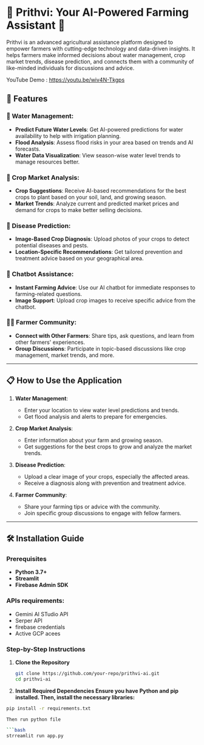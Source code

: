 [](https://github.com/Yashwanth-79/Prithvi/blob/main/logo.png)

# 🌾 Prithvi: Your AI-Powered Farming Assistant 🌾

Prithvi is an advanced agricultural assistance platform designed to empower farmers with cutting-edge technology and data-driven insights. It helps farmers make informed decisions about water management, crop market trends, disease prediction, and connects them with a community of like-minded individuals for discussions and advice.

YouTube Demo : https://youtu.be/wiv4N-Tkgps

## 🚀 Features

### 🌊 Water Management:
- **Predict Future Water Levels**: Get AI-powered predictions for water availability to help with irrigation planning.
- **Flood Analysis**: Assess flood risks in your area based on trends and AI forecasts.
- **Water Data Visualization**: View season-wise water level trends to manage resources better.

### 🌾 Crop Market Analysis:
- **Crop Suggestions**: Receive AI-based recommendations for the best crops to plant based on your soil, land, and growing season.
- **Market Trends**: Analyze current and predicted market prices and demand for crops to make better selling decisions.

### 🦠 Disease Prediction:
- **Image-Based Crop Diagnosis**: Upload photos of your crops to detect potential diseases and pests.
- **Location-Specific Recommendations**: Get tailored prevention and treatment advice based on your geographical area.

### 💬 Chatbot Assistance:
- **Instant Farming Advice**: Use our AI chatbot for immediate responses to farming-related questions.
- **Image Support**: Upload crop images to receive specific advice from the chatbot.

### 👩‍🌾 Farmer Community:
- **Connect with Other Farmers**: Share tips, ask questions, and learn from other farmers' experiences.
- **Group Discussions**: Participate in topic-based discussions like crop management, market trends, and more.

---

## 📋 How to Use the Application

1. **Water Management**:
   - Enter your location to view water level predictions and trends.
   - Get flood analysis and alerts to prepare for emergencies.

2. **Crop Market Analysis**:
   - Enter information about your farm and growing season.
   - Get suggestions for the best crops to grow and analyze the market trends.

3. **Disease Prediction**:
   - Upload a clear image of your crops, especially the affected areas.
   - Receive a diagnosis along with prevention and treatment advice.

4. **Farmer Community**:
   - Share your farming tips or advice with the community.
   - Join specific group discussions to engage with fellow farmers.



---


## 🛠️ Installation Guide

### Prerequisites
- **Python 3.7+**
- **Streamlit**
- **Firebase Admin SDK**
  
### APIs requirements:
- Gemini AI STudio API
- Serper API
- firebase credentials
- Active GCP acees

### Step-by-Step Instructions

1. **Clone the Repository**
   ```bash
   git clone https://github.com/your-repo/prithvi-ai.git
   cd prithvi-ai
2. **Install Required Dependencies Ensure you have Python and pip installed. Then, install the necessary libraries:**
  ```bash
  pip install -r requirements.txt

 Then run python file

  ```bash
 strreamlit run app.py




